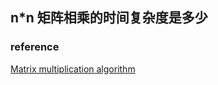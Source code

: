 ## n*n 矩阵相乘的时间复杂度是多少



### reference

[Matrix multiplication algorithm](https://en.wikipedia.org/wiki/Matrix_multiplication_algorithm)





